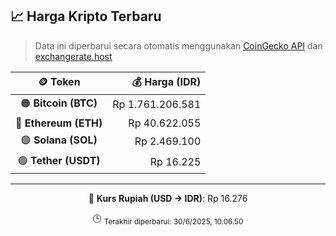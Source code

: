 

<!-- HARGA_KRIPTO -->
## 📈 Harga Kripto Terbaru

> Data ini diperbarui secara otomatis menggunakan [CoinGecko API](https://www.coingecko.com/) dan [exchangerate.host](https://exchangerate.host/)

<div align="center">

| 🪙 Token | 💰 Harga (IDR) |
|:------:|---------------:|
| 🟠 **Bitcoin (BTC)**   | Rp 1.761.206.581 |
| 🔵 **Ethereum (ETH)**  | Rp 40.622.055 |
| 🟣 **Solana (SOL)**    | Rp 2.469.100 |
| 🟢 **Tether (USDT)**   | Rp 16.225 |

---

💱 **Kurs Rupiah (USD → IDR)**: Rp 16.276

🕒 <sub>Terakhir diperbarui: 30/6/2025, 10.06.50</sub>

</div>
<!-- /HARGA_KRIPTO -->